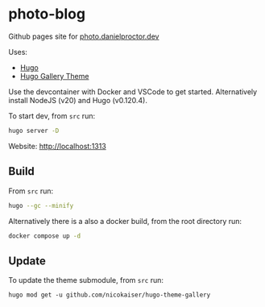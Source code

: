 # photo-blog

Github pages site for [photo.danielproctor.dev](https://photo.danielproctor.dev)

Uses:

- [Hugo](https://gohugo.io)
- [Hugo Gallery Theme](https://github.com/nicokaiser/hugo-theme-gallery)

Use the devcontainer with Docker and VSCode to get started. Alternatively install NodeJS (v20) and Hugo (v0.120.4).

To start dev, from `src` run:

```bash
hugo server -D
```

Website: [http://localhost:1313](http://localhost:1313/)

## Build

From `src` run:

```bash
hugo --gc --minify
```

Alternatively there is a also a docker build, from the root directory run:

```bash
docker compose up -d
```

## Update

To update the theme submodule, from `src` run:

```
hugo mod get -u github.com/nicokaiser/hugo-theme-gallery
```
